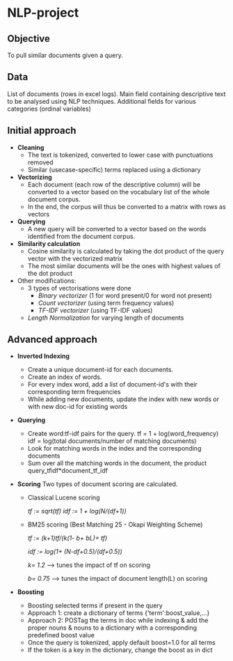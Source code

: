 # NLP-project

## Objective
To pull similar documents given a query.

## Data
List of documents (rows in excel logs). 
Main field containing descriptive text to be analysed using NLP techniques. 
Additional fields for various categories (ordinal variables)

## Initial approach
- **Cleaning** 
    - The text is tokenized, converted to lower case with punctuations removed
    - Similar (usecase-specific) terms replaced using a dictionary
- **Vectorizing** 
    - Each document (each row of the descriptive column) will be converted to a vector based on the vocabulary list of the whole document corpus. 
    - In the end, the corpus will thus be converted to a matrix with rows as vectors
- **Querying**
    - A new query will  be converted to a vector based on the words identified from the document corpus.
- **Similarity calculation**
    - Cosine similarity is calculated by taking the dot product of the query vector with the vectorized matrix
    - The most similar documents will be the ones with highest values of the dot product
- Other modifications:
    - 3 types of vectorisations were done
        - *Binary vectorizer* (1 for word present/0 for word not present)
        - *Count vectorizer* (using term frequency values)
        - *TF-IDF vectorizer* (using TF-IDF values)
    - *Length Normalization* for varying length of documents 


## Advanced approach

- **Inverted Indexing**  
    - Create a unique document-id for each documents.
    - Create an index of words.
    - For every index word, add a list of document-id's with their corresponding term frequencies
    - While adding new documents, update the index with new words or with new doc-id for existing words
    
- **Querying** 
    - Create word:tf-idf pairs for the query. 
        tf = 1 + log(word_frequency)
        idf = log(total documents/number of matching documents)
    - Look for matching words in the index and the corresponding documents
    - Sum over all the matching words in the document, the product query_tfidf*document_tf_idf 

- **Scoring**
    Two types of document scoring are calculated.
    - Classical Lucene scoring

        *tf := sqrt(tf)*
        *idf := 1 + log(N/(df+1))*
    - BM25 scoring (Best Matching 25 - Okapi Weighting Scheme)
    
        *tf := (k+1)*tf/(k(1- b+ b*L)+ tf)*

        *idf := log(1+ (N-df+0.5)/(df+0.5))*

        *k= 1.2* --> tunes the impact of tf on scoring

        *b= 0.75* --> tunes the impact of document length(L) on scoring

- **Boosting**
    - Boosting selected terms if present in the query
    - Approach 1: create a dictionary of terms {'term':boost_value,...}
    - Approach 2: POSTag the terms in doc while indexing & add the proper nouns
     & nouns to a dictionary with a corresponding predefined boost value 
    - Once the query is tokenized, apply default boost=1.0 for all terms
    - If the token is a key in the dictionary, change the boost as in dict